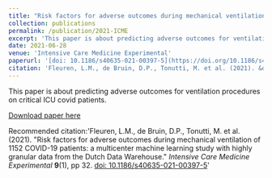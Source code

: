 ```yaml
---
title: "Risk factors for adverse outcomes during mechanical ventilation of 1152 COVID-19 patients: a multicenter machine learning study with highly granular data from the Dutch Data Warehouse"
collection: publications
permalink: /publication/2021-ICME
excerpt: 'This paper is about predicting adverse outcomes for ventilation procedures on critical ICU covid patients.'
date: 2021-06-28
venue: 'Intensive Care Medicine Experimental'
paperurl: '[doi: 10.1186/s40635-021-00397-5](https://doi.org/10.1186/s40635-021-00397-5)'
citation: 'Fleuren, L.M., de Bruin, D.P., Tonutti, M. et al. (2021). &quot;Risk factors for adverse outcomes during mechanical ventilation of 1152 COVID-19 patients: a multicenter machine learning study with highly granular data from the Dutch Data Warehouse.&quot; <i>Intensive Care Medicine Experimental </i> **9**(1), pp 32. [doi: 10.1186/s40635-021-00397-5](https://doi.org/10.1186/s40635-021-00397-5)'
---
```

This paper is about predicting adverse outcomes for ventilation procedures on critical ICU covid patients.

[Download paper here](https://doi.org/10.1186/s40635-021-00397-5)

Recommended citation:'Fleuren, L.M., de Bruin, D.P., Tonutti, M. et al. (2021). &quot;Risk factors for adverse outcomes during mechanical ventilation of 1152 COVID-19 patients: a multicenter machine learning study with highly granular data from the Dutch Data Warehouse.&quot; <i>Intensive Care Medicine Experimental </i> **9**(1), pp 32. [doi: 10.1186/s40635-021-00397-5](https://doi.org/10.1186/s40635-021-00397-5)'
